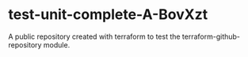 # test-unit-complete-A-BovXzt
A public repository created with terraform to test the terraform-github-repository module.
